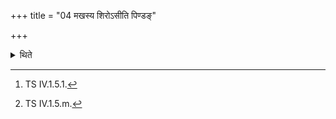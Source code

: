 +++
title = "04 मखस्य शिरोऽसीति पिण्डङ्"

+++

<details><summary>थिते</summary>

4. Having made a lump out of the clay with makhasya śiro'si[^1] he touches the black antelope and the lotus leaf or he presses with both the thumbs on the clay with yajñasya pade stha.[^2]  

[^1]: TS IV.1.5.1.  

[^2]: TS IV.1.5.m.  
</details>
